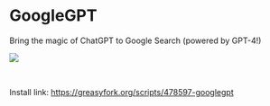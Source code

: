 # GoogleGPT
Bring the magic of ChatGPT to Google Search (powered by GPT-4!)

![](https://raw.githubusercontent.com/KudoAI/googlegpt/main/media/images/screenshots/meaning-of-life-demo-dark.png)

<br>

Install link: https://greasyfork.org/scripts/478597-googlegpt
